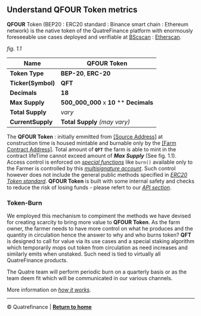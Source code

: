 
## Understand QFOUR Token metrics
**QFOUR** Token (BEP20 : ERC20 standard : Binance smart chain : Ethereum network) is the native token of the QuatreFinance platform with enormously foreseeable use cases deployed and verifiable at [BScscan](http://bscscan.com) : [Etherscan](http://bscscan.com). 

_fig. 1.1_

**Name** | **QFOUR Token**
-------- | ---------------
**Token Type** | **BEP-20**, **ERC-20**
**Ticker(Symbol)** | **QFT**
**Decimals** | **18**
**Max Supply** | **500_000_000** x **10** ** **Decimals**
**Total Supply** | _vary_
**CurrentSupply** | **Total Supply** _(may vary)_

The **QFOUR Token** : initially emmitted from [[Source Address]](http://bscscan.com) at construction time is housed mintable and burnable only by the [[Farm Contract Address]](http://bscscan.com). Total amount of **`QFT`** the farm is able to mint in the contract lifeTime cannot exceed amount of **_Max Supply_** (See fig. 1.1). Access control is enforced on _[special functions]()_ like `burn()` available only to the Farmer is controlled by this _[multisignature account]()_. Such control however does not include the general public methods specified in _[ERC20 Token standard]()_. **QFOUR Token** is built with some internal safety and checks to reduce the risk of losing funds - please refert to our _[API section]()_.

### Token-Burn
We employed this mechanism to compiment the methods we have devised for creating scarcity to bring more value to **QFOUR Token**. As the farm owner, the farmer needs to have more control on what he produces and the quantity in circulation hence the answer to why and who burns token? **QFT** is designed to call for value via its use cases and a special staking algorithm which temporarily mops out token from circulation as need increases and similarly emits when unstaked. Such need is tied to virtually all QuatreFinance products.

The Quatre team will perform periodic burn on a quarterly basis or as the team deem fit which will be communicated in our various channels.

More information on _[how it works]()_.

----------------------

:copyright: Quatrefinance | **[Return to home](https://github.com/Quatre-Finance/Q-paper#concept-overview)**